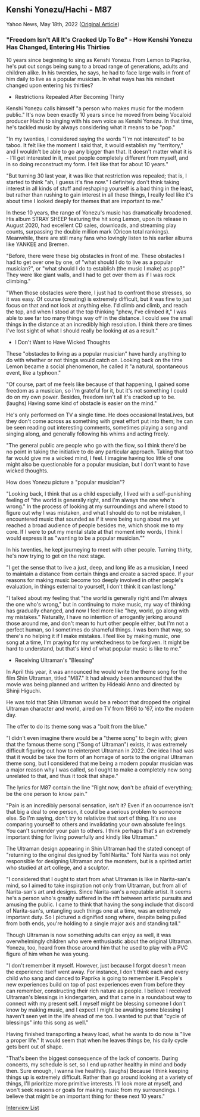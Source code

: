 ## Kenshi Yonezu/Hachi - M87

Yahoo News, May 18th, 2022 ([Original Article](https://news.yahoo.co.jp/articles/cb9ffff1016c5ecb95c881ed085f5d99a2b163f9))

### "Freedom Isn't All It's Cracked Up To Be" - How Kenshi Yonezu Has Changed, Entering His Thirties

10 years since beginning to sing as Kenshi Yonezu. From Lemon to Paprika, he's put out songs being sung to a broad range of generations, adults and children alike. In his twenties, he says, he had to face large walls in front of him daily to live as a popular musician. In what ways has his mindset changed upon entering his thirties?

- Restrictions Repealed After Becoming Thirty

Kenshi Yonezu calls himself "a person who makes music for the modern public." It's now been exactly 10 years since he moved from being Vocaloid producer Hachi to singing with his own voice as Kenshi Yonezu. In that time, he's tackled music by always considering what it means to be "pop."

"In my twenties, I considered saying the words "I'm not interested" to be taboo. It felt like the moment I said that, it would establish my "territory," and I wouldn't be able to go any bigger than that. It doesn't matter what it is - I'll get interested in it, meet people completely different from myself, and in so doing reconstruct my form. I felt like that for about 10 years."

"But turning 30 last year, it was like that restriction was repealed; that is, I started to think "ah, I guess it's fine now." I definitely don't think taking interest in all kinds of stuff and reshaping yourself is a bad thing in the least, but rather than rushing to gain interest in all these things, I really feel like it's about time I looked deeply for themes that are important to me."

In these 10 years, the range of Yonezu's music has dramatically broadened. His album STRAY SHEEP featuring the hit song Lemon, upon its release in August 2020, had excellent CD sales, downloads, and streaming play counts, surpassing the double million mark (Oricon total rankings). Meanwhile, there are still many fans who lovingly listen to his earlier albums like YANKEE and Bremen.

"Before, there were these big obstacles in front of me. These obstacles I had to get over one by one, of "what should I do to live as a popular musician?", or "what should I do to establish (the music I make) as pop?" They were like giant walls, and I had to get over them as if I was rock climbing."

"When those obstacles were there, I just had to confront those stresses, so it was easy. Of course (creating) is extremely difficult, but it was fine to just focus on that and not look at anything else. I'd climb and climb, and reach the top, and when I stood at the top thinking "phew, I've climbed it," I was able to see far too many things way off in the distance. I could see the small things in the distance at an incredibly high resolution. I think there are times I've lost sight of what I should really be looking at as a result."

- I Don't Want to Have Wicked Thoughts

These "obstacles to living as a popular musician" have hardly anything to do with whether or not things would catch on. Looking back on the time Lemon became a social phenomenon, he called it "a natural, spontaneous event, like a typhoon."

"Of course, part of me feels like because of that happening, I gained some freedom as a musician, so I'm grateful for it, but it's not something I could do on my own power. Besides, freedom isn't all it's cracked up to be. (laughs) Having some kind of obstacle is easier on the mind."

He's only performed on TV a single time. He does occasional InstaLives, but they don't come across as something with great effort put into them; he can be seen reading out interesting comments, sometimes playing a song and singing along, and generally following his whims and acting freely.

"The general public are people who go with the flow, so I think there'd be no point in taking the initiative to do any particular approach. Taking that too far would give me a wicked mind, I feel. I imagine having too little of one might also be questionable for a popular musician, but I don't want to have wicked thoughts.

How does Yonezu picture a "popular musician"?

"Looking back, I think that as a child especially, I lived with a self-punishing feeling of "the world is generally right, and I'm always the one who's wrong." In the process of looking at my surroundings and where I stood to figure out why I was mistaken, and what I should do to not be mistaken, I encountered music that sounded as if it were being sung about me yet reached a broad audience of people besides me, which shook me to my core. If I were to put my mental state at that moment into words, I think I would express it as "wanting to be a popular musician.""

In his twenties, he kept journeying to meet with other people. Turning thirty, he's now trying to get on the next stage.

"I get the sense that to live a just, deep, and long life as a musician, I need to maintain a distance from certain things and create a sacred space. If your reasons for making music become too deeply involved in other people's evaluation, in things external to yourself, I don't think it can last long."

"I talked about my feeling that "the world is generally right and I'm always the one who's wrong," but in continuing to make music, my way of thinking has gradually changed, and now I feel more like "hey, world, go along with my mistakes." Naturally, I have no intention of arrogantly jerking around those around me, and don't mean to hurt other people either, but I'm not a perfect human, so I sometimes do shameful things. I was born that way, so there's no helping it if I make mistakes. I feel like by making music, one song at a time, I'm praying for my wretchedness to be forgiven. It might be hard to understand, but that's kind of what popular music is like to me."

- Receiving Ultraman's "Blessing"

In April this year, it was announced he would write the theme song for the film Shin Ultraman, titled "M87." It had already been announced that the movie was being planned and written by Hideaki Anno and directed by Shinji Higuchi.

He was told that Shin Ultraman would be a reboot that dropped the original Ultraman character and world, aired on TV from 1966 to '67, into the modern day.

The offer to do its theme song was a "bolt from the blue."

"I didn't even imagine there would be a "theme song" to begin with; given that the famous theme song ("Song of Ultraman") exists, it was extremely difficult figuring out how to reinterpret Ultraman in 2022. One idea I had was that it would be take the form of an homage of sorts to the original Ultraman theme song, but I considered that me being a modern popular musician was a major reason why I was called, so I ought to make a completely new song unrelated to that, and thus it took that shape."

The lyrics for M87 contain the line "Right now, don't be afraid of everything; be the one person to know pain."

"Pain is an incredibly personal sensation, isn't it? Even if an occurrence isn't that big a deal to one person, it could be a serious problem to someone else. So I'm saying, don't try to relativize that sort of thing. It's no use comparing yourself to others and invalidating your own absolute feelings. You can't surrender your pain to others. I think perhaps that's an extremely important thing for living powerfully and kindly like Ultraman."

The Ultraman design appearing in Shin Ultraman had the stated concept of "returning to the original designed by Tohl Narita." Tohl Narita was not only responsible for designing Ultraman and the monsters, but is a spirited artist who studied at art college, and a sculptor.

"I considered that I ought to start from what Ultraman is like in Narita-san's mind, so I aimed to take inspiration not only from Ultraman, but from all of Narita-san's art and designs. Since Narita-san's a reputable artist. It seems he's a person who's greatly suffered in the rift between artistic pursuits and amusing the public. I came to think that having the song include that discord of Narita-san's, untangling such things one at a time, was an extremely important duty. So I pictured a dignified song where, despite being pulled from both ends, you're holding to a single major axis and standing tall."

Though Ultraman is now something adults can enjoy as well, it was overwhelmingly children who were enthusiastic about the original Ultraman. Yonezu, too, heard from those around him that he used to play with a PVC figure of him when he was young.

"I don't remember it myself. However, just because I forgot doesn't mean the experience itself went away. For instance, I don't think each and every child who sang and danced to Paprika is going to remember it. People's new experiences build on top of past experiences even from before they can remember, constructing their rich nature as people. I believe I received Ultraman's blessings in kindergarten, and that came in a roundabout way to connect with my present self. I myself might be blessing someone I don't know by making music, and I expect I might be awaiting some blessing I haven't seen yet in the life ahead of me too. I wanted to put that "cycle of blessings" into this song as well."

Having finished transporting a heavy load, what he wants to do now is "live a proper life." It would seem that when he leaves things be, his daily cycle gets bent out of shape.

"That's been the biggest consequence of the lack of concerts. During concerts, my schedule is set, so I end up rather healthy in mind and body then. Sure enough, I wanna live healthily. (laughs) Because I think keeping things up is extremely difficult. Rather than go around looking at a variety of things, I'll prioritize more primitive interests. I'll look more at myself, and won't seek reasons or goals for making music from my surroundings. I believe that might be an important thing for these next 10 years."

[Interview List](https://www.vgperson.com/./vocalinterview.php)